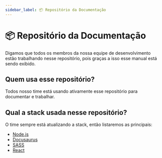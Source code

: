 ```yaml
---
sidebar_label: 📦 Repositório da Documentação
---
```


# 📦 Repositório da Documentação

Digamos que todos os membros da nossa equipe de desenvolvimento estão trabalhando nesse repositório, pois graças a isso esse manual está sendo exibido.

## Quem usa esse repositório?

Todos nosso time está usando ativamente esse repositório para documentar e trabalhar.

## Qual a stack usada nesse repositório?

O time sempre está atualizando a stack, então listaremos as principais:

- [Node.js](https://nodejs.org/)
- [Docusaurus](https://docusaurus.io/)
- [SASS](https://sass-lang.com/)
- [React](https://reactjs.org/)
